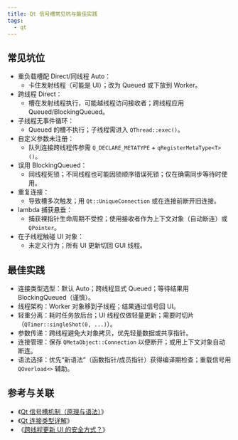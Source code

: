 ```yaml
---
title: Qt 信号槽常见坑与最佳实践
tags:
  - qt
---
```


## 常见坑位

- 重负载槽配 Direct/同线程 Auto：
  - 卡住发射线程（可能是 UI）；改为 Queued 或下放到 Worker。
- 跨线程 Direct：
  - 槽在发射线程执行，可能越线程访问接收者；跨线程应用 Queued/BlockingQueued。
- 子线程无事件循环：
  - Queued 的槽不执行；子线程需进入 `QThread::exec()`。
- 自定义参数未注册：
  - 队列连接跨线程传参需 `Q_DECLARE_METATYPE` + `qRegisterMetaType<T>()`。
- 误用 BlockingQueued：
  - 同线程死锁；不同线程也可能因锁顺序错误死锁；仅在确需同步等待时使用。
- 重复连接：
  - 导致槽多次触发；用 `Qt::UniqueConnection` 或在连接前断开旧连接。
- lambda 捕获悬垂：
  - 捕获裸指针生命周期不受控；使用接收者作为上下文对象（自动断连）或 `QPointer`。
- 在子线程触碰 UI 对象：
  - 未定义行为；所有 UI 更新切回 GUI 线程。

## 最佳实践

- 连接类型选型：默认 Auto；跨线程显式 Queued；等待结果用 BlockingQueued（谨慎）。
- 线程架构：Worker 对象移到子线程；结果通过信号回 UI。
- 轻重分离：耗时任务放后台；UI 线程仅做轻量更新；需要时切片（`QTimer::singleShot(0, ...)`）。
- 参数传递：跨线程避免大对象拷贝，优先轻量数据或共享指针。
- 连接管理：保存 `QMetaObject::Connection` 以便断开；或用上下文对象自动断连。
- 语法选择：优先“新语法”（函数指针/成员指针）获得编译期检查；重载信号用 `QOverload<>` 辅助。

## 参考与关联

- 《[Qt 信号槽机制（原理与语法）](signals_and_slots.md)》
- 《[Qt 连接类型详解](connection_types.md)》
- 《[跨线程更新 UI 的安全方式？](cross_thread_ui_update.md)》

